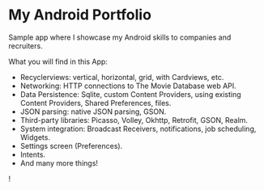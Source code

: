 # My Android Portfolio
Sample app where I showcase my Android skills to companies and recruiters. 

What you will find in this App:
* Recyclerviews: vertical, horizontal, grid, with Cardviews, etc.
* Networking: HTTP connections to The Movie Database web API.
* Data Persistence: Sqlite, custom Content Providers, using existing Content Providers, Shared Preferences, files.
* JSON parsing: native JSON parsing, GSON.
* Third-party libraries: Picasso, Volley, Okhttp, Retrofit, GSON, Realm.
* System integration: Broadcast Receivers, notifications, job scheduling, Widgets.
* Settings screen (Preferences).
* Intents.
* And many more things!

!